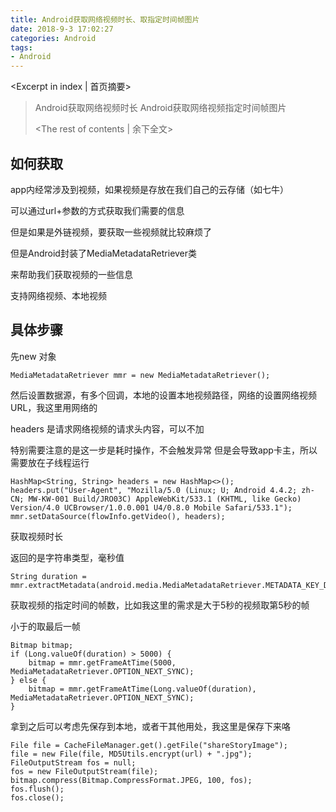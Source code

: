 ```yaml
---
title: Android获取网络视频时长、取指定时间帧图片
date: 2018-9-3 17:02:27
categories: Android
tags: 
- Android
---
```

<Excerpt in index | 首页摘要> 
>  Android获取网络视频时长
>  Android获取网络视频指定时间帧图片
> <!-- more -->
> <The rest of contents | 余下全文> 

## 如何获取
app内经常涉及到视频，如果视频是存放在我们自己的云存储（如七牛）

可以通过url+参数的方式获取我们需要的信息

但是如果是外链视频，要获取一些视频就比较麻烦了

但是Android封装了MediaMetadataRetriever类

来帮助我们获取视频的一些信息

支持网络视频、本地视频

## 具体步骤

先new 对象
```
MediaMetadataRetriever mmr = new MediaMetadataRetriever();
```

然后设置数据源，有多个回调，本地的设置本地视频路径，网络的设置网络视频URL，我这里用网络的

headers 是请求网络视频的请求头内容，可以不加

特别需要注意的是这一步是耗时操作，不会触发异常 但是会导致app卡主，所以需要放在子线程运行
```
HashMap<String, String> headers = new HashMap<>();
headers.put("User-Agent", "Mozilla/5.0 (Linux; U; Android 4.4.2; zh-CN; MW-KW-001 Build/JRO03C) AppleWebKit/533.1 (KHTML, like Gecko) Version/4.0 UCBrowser/1.0.0.001 U4/0.8.0 Mobile Safari/533.1");
mmr.setDataSource(flowInfo.getVideo(), headers);
```

获取视频时长

返回的是字符串类型，毫秒值
```
String duration = mmr.extractMetadata(android.media.MediaMetadataRetriever.METADATA_KEY_DURATION);
```

获取视频的指定时间的帧数，比如我这里的需求是大于5秒的视频取第5秒的帧

小于的取最后一帧
```
Bitmap bitmap;
if (Long.valueOf(duration) > 5000) {
    bitmap = mmr.getFrameAtTime(5000, MediaMetadataRetriever.OPTION_NEXT_SYNC);
} else {
    bitmap = mmr.getFrameAtTime(Long.valueOf(duration), MediaMetadataRetriever.OPTION_NEXT_SYNC);
}
```

拿到之后可以考虑先保存到本地，或者干其他用处，我这里是保存下来咯
```
File file = CacheFileManager.get().getFile("shareStoryImage");
file = new File(file, MD5Utils.encrypt(url) + ".jpg");
FileOutputStream fos = null;
fos = new FileOutputStream(file);
bitmap.compress(Bitmap.CompressFormat.JPEG, 100, fos);
fos.flush();
fos.close();
```